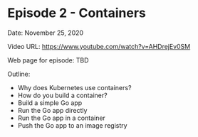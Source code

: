 # Episode 2 - Containers

Date: November 25, 2020

Video URL: https://www.youtube.com/watch?v=AHDrejEv0SM

Web page for episode: TBD

Outline:

  - Why does Kubernetes use containers?
  - How do you build a container?
  - Build a simple Go app
  - Run the Go app directly
  - Run the Go app in a container
  - Push the Go app to an image registry

